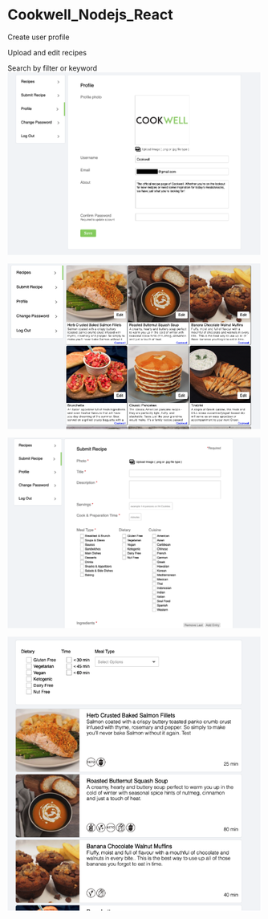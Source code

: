 # Cookwell_Nodejs_React

Create user profile

Upload and edit recipes

Search by filter or keyword
![alt text](https://github.com/ryamel/Cookwell_Nodejs_React/blob/34308d8909626078aa89a07666af5c419850ee40/profile.png)

![alt text](https://github.com/ryamel/Cookwell_Nodejs_React/blob/af699820a381bc3156a0dd03816e44965c8cbece/recipes.png)

![alt text](https://github.com/ryamel/Cookwell_Nodejs_React/blob/e31e3d86014513f0e2a849b6a9a2bd853b608438/upload.png)

![alt text](https://github.com/ryamel/Cookwell_Nodejs_React/blob/f76c652714ed72bf5e5a7891cc64a80031423b5c/filter.png)
